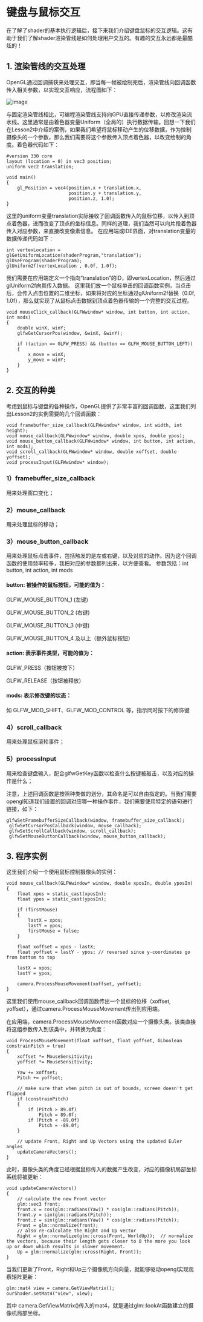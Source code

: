 # 键盘与鼠标交互

在了解了shader的基本执行逻辑后，接下来我们介绍键盘鼠标的交互逻辑。这有助于我们了解shader渲染管线是如何处理用户交互的。有趣的交互永远都是最酷炫的！

## 1. 渲染管线的交互处理

OpenGL通过回调捕获来处理交互，即当每一帧被绘制完后，渲染管线向回调函数传入相关参数，以实现交互响应，流程图如下：

![image](https://github.com/user-attachments/assets/20b85aa1-5b15-489a-a78b-9ca71081f361)

与固定渲染管线相比，可编程渲染管线支持向GPU直接传递参数，以修改渲染流水线。这里通常是由着色器变量Uniform（全局的）执行数据传输。回想一下我们在Lesson2中介绍的案例，如果我们希望将鼠标移动产生的位移数据，作为控制摄像头的一个参数，那么我们需要将这个参数传入顶点着色器，以改变绘制的角度。着色器代码如下：

<pre class="prettyprint"><code class=" hljs xml">#version 330 core 
layout (location = 0) in vec3 position;
uniform vec2 translation;
    
void main()
{
    gl_Position = vec4(position.x + translation.x,
                       position.y + translation.y,
                       position.z, 1.0);
}</code></pre>

这里的uniform变量translation实际接收了回调函数传入的鼠标位移，以传入到顶点着色器，进而改变了顶点的坐标信息。同样的道理，我们当然可以向片段着色器传入对应参数，来直接改变像素信息。
在应用端或IDE界面，对translation变量的数据传递代码如下：
<pre class="prettyprint"><code class=" hljs xml">int vertexLocation = glGetUniformLocation(shaderProgram,"translation"); 
glUseProgram(shaderProgram); 
glUniform2f(vertexLocation , 0.0f, 1.0f);</code></pre>

我们需要在应用端定义一个指向“translation”的ID，即vertexLocation，然后通过glUniform2f向其传入数据。
这里我们放一个鼠标单击的回调函数实例，当点击后，会传入点击位置的二维坐标，如果将对应的坐标通过glUniform2f替换（0.0f, 1.0f），那么就实现了从鼠标点击数据到顶点着色器传输的一个完整的交互过程。

<pre class="prettyprint"><code class=" hljs xml">void mouseClick_callback(GLFWwindow* window, int button, int action, int mods)
{
    double winX, winY;
    glfwGetCursorPos(window, &winX, &winY);
    
    if ((action == GLFW_PRESS) && (button == GLFW_MOUSE_BUTTON_LEFT))
    {
        x_move = winX;
        y_move = winY;        
    }    
}</code></pre>


## 2. 交互的种类

考虑到鼠标与键盘的各种操作，OpenGL提供了非常丰富的回调函数，这里我们列出Lesson2的实例需要的几个回调函数：

<pre class="prettyprint"><code class=" hljs xml">void framebuffer_size_callback(GLFWwindow* window, int width, int height);
void mouse_callback(GLFWwindow* window, double xpos, double ypos);
void mouse_button_callback(GLFWwindow* window, int button, int action, int mods);
void scroll_callback(GLFWwindow* window, double xoffset, double yoffset);
void processInput(GLFWwindow* window);</code></pre>

### 1）framebuffer_size_callback

用来处理窗口变化；

### 2）mouse_callback

用来处理鼠标的移动；

### 3）mouse_button_callback

用来处理鼠标点击事件，包括触发的是左或右键，以及对应的动作。因为这个回调函数的使用频率较多，我把对应的参数都列出来，以方便查看。
参数包括：int button, int action, int mods

#### button: 被操作的鼠标按钮，可能的值为：

GLFW_MOUSE_BUTTON_1 (左键)

GLFW_MOUSE_BUTTON_2 (右键)

GLFW_MOUSE_BUTTON_3 (中键)

GLFW_MOUSE_BUTTON_4 及以上（额外鼠标按钮）

#### action: 表示事件类型，可能的值为：

GLFW_PRESS（按钮被按下）

GLFW_RELEASE（按钮被释放）

#### mods: 表示修改键的状态：

如 GLFW_MOD_SHIFT、GLFW_MOD_CONTROL 等，指示同时按下的修饰键

### 4）scroll_callback

用来处理鼠标滚轮事件；

### 5）processInput

用来检查键盘输入，配合glfwGetKey函数以检查什么按键被敲击，以及对应的操作是什么；

注意，上述回调函数是按照种类做的划分，其命名是可以自由指定的。当我们需要opengl知道我们设置的回调对应哪一种操作事件，我们需要使用特定的语句进行链接，如下：

 <pre class="prettyprint"><code class=" hljs xml">glfwSetFramebufferSizeCallback(window, framebuffer_size_callback);
 glfwSetCursorPosCallback(window, mouse_callback);
 glfwSetScrollCallback(window, scroll_callback);
 glfwSetMouseButtonCallback(window, mouse_button_callback);</code></pre>

## 3. 程序实例

这里我们介绍一个使用鼠标控制摄像头的实例：

<pre class="prettyprint"><code class=" hljs xml">void mouse_callback(GLFWwindow* window, double xposIn, double yposIn)
{
    float xpos = static_cast<float>(xposIn);
    float ypos = static_cast<float>(yposIn);

    if (firstMouse)
    {
        lastX = xpos;
        lastY = ypos;
        firstMouse = false;
    }

    float xoffset = xpos - lastX;
    float yoffset = lastY - ypos; // reversed since y-coordinates go from bottom to top

    lastX = xpos;
    lastY = ypos;

    camera.ProcessMouseMovement(xoffset, yoffset);
}</code></pre>

这里我们使用mouse_callback回调函数传出一个鼠标的位移（xoffset, yoffset），通过camera.ProcessMouseMovement传出到应用端。

在应用端，camera.ProcessMouseMovement函数对应一个摄像头类。该类直接将这组参数传入到该类中，并转换为角度：

<pre class="prettyprint"><code class=" hljs xml">void ProcessMouseMovement(float xoffset, float yoffset, GLboolean constrainPitch = true)
{
    xoffset *= MouseSensitivity;
    yoffset *= MouseSensitivity;

    Yaw += xoffset;
    Pitch += yoffset;

    // make sure that when pitch is out of bounds, screen doesn't get flipped
    if (constrainPitch)
    {
        if (Pitch > 89.0f)
            Pitch = 89.0f;
        if (Pitch < -89.0f)
            Pitch = -89.0f;
    }

    // update Front, Right and Up Vectors using the updated Euler angles
    updateCameraVectors();
}</code></pre>

此时，摄像头类的角度已经根据鼠标传入的数据产生改变，对应的摄像机局部坐标系统将被更新：

<pre class="prettyprint"><code class=" hljs xml">void updateCameraVectors()
{
    // calculate the new Front vector
    glm::vec3 front;
    front.x = cos(glm::radians(Yaw)) * cos(glm::radians(Pitch));
    front.y = sin(glm::radians(Pitch));
    front.z = sin(glm::radians(Yaw)) * cos(glm::radians(Pitch));
    Front = glm::normalize(front);
    // also re-calculate the Right and Up vector
    Right = glm::normalize(glm::cross(Front, WorldUp));  // normalize the vectors, because their length gets closer to 0 the more you look up or down which results in slower movement.
    Up = glm::normalize(glm::cross(Right, Front));
}</code></pre>

当我们更新了Front，Right和Up三个摄像机方向向量，就能够驱动opengl实现观察矩阵更新：

<pre class="prettyprint"><code class=" hljs xml">glm::mat4 view = camera.GetViewMatrix(); 
ourShader.setMat4("view", view);</code></pre>

其中 camera.GetViewMatrix()传入的mat4，就是通过glm::lookAt函数建立的摄像机局部坐标。
        
